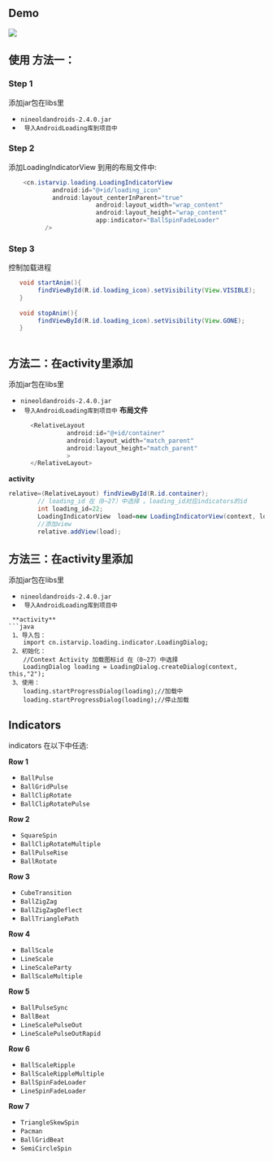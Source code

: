 ## Demo
![](https://github.com/istarvip/AndroidLoading/blob/master/Demo.gif)

## 使用 方法一：

### Step 1

添加jar包在libs里
* `nineoldandroids-2.4.0.jar`
* ` 导入AndroidLoading库到项目中` 

### Step 2

添加LoadingIndicatorView 到用的布局文件中:
```java
    <cn.istarvip.loading.LoadingIndicatorView  
		    android:id="@+id/loading_icon"
		    android:layout_centerInParent="true" 
                        android:layout_width="wrap_content"
                        android:layout_height="wrap_content" 
                        app:indicator="BallSpinFadeLoader"
          />
```

### Step 3

控制加载进程
```java
   void startAnim(){
        findViewById(R.id.loading_icon).setVisibility(View.VISIBLE);
   }
   
   void stopAnim(){
        findViewById(R.id.loading_icon).setVisibility(View.GONE);
   }
   
```

## 方法二：在activity里添加 

添加jar包在libs里
* `nineoldandroids-2.4.0.jar`
* ` 导入AndroidLoading库到项目中` 
 **布局文件**
```java
 	  <RelativeLayout 
		        android:id="@+id/container"
		        android:layout_width="match_parent"
		        android:layout_height="match_parent"
		        >
	  </RelativeLayout>
``` 
 **activity**
```java
relative=(RelativeLayout) findViewById(R.id.container); 
	    // loading_id 在（0~27）中选择 。loading_id对应indicators的id
	    int loading_id=22;
		LoadingIndicatorView  load=new LoadingIndicatorView(context, loading_id);
		//添加view
		relative.addView(load);
```
## 方法三：在activity里添加   
添加jar包在libs里
* `nineoldandroids-2.4.0.jar`
* ` 导入AndroidLoading库到项目中` 
``` 
 **activity**
```java
 1、导入包：
 	import cn.istarvip.loading.indicator.LoadingDialog; 
 2、初始化：
 	//Context Activity 加载图标id 在（0~27）中选择 
 	LoadingDialog loading = LoadingDialog.createDialog(context, this,"2");
 3、使用：
 	loading.startProgressDialog(loading);//加载中
 	loading.startProgressDialog(loading);//停止加载
```
## Indicators

  indicators 在以下中任选:

**Row 1**
 * `BallPulse`
 * `BallGridPulse`
 * `BallClipRotate`
 * `BallClipRotatePulse`

**Row 2**
 * `SquareSpin`
 * `BallClipRotateMultiple`
 * `BallPulseRise`
 * `BallRotate`

**Row 3**
 * `CubeTransition`
 * `BallZigZag`
 * `BallZigZagDeflect`
 * `BallTrianglePath`

**Row 4**
 * `BallScale`
 * `LineScale`
 * `LineScaleParty`
 * `BallScaleMultiple`

**Row 5**
 * `BallPulseSync`
 * `BallBeat`
 * `LineScalePulseOut`
 * `LineScalePulseOutRapid`

**Row 6**
 * `BallScaleRipple`
 * `BallScaleRippleMultiple`
 * `BallSpinFadeLoader`
 * `LineSpinFadeLoader`

**Row 7**
 * `TriangleSkewSpin`
 * `Pacman`
 * `BallGridBeat`
 * `SemiCircleSpin`